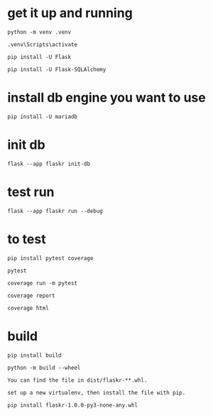 # get it up and running

``python -m venv .venv``

``.venv\Scripts\activate``

``pip install -U Flask``

``pip install -U Flask-SQLAlchemy``

# install db engine you want to use

``pip install -U mariadb``

# init db
``flask --app flaskr init-db ``

# test run
``flask --app flaskr run --debug``

# to test
``pip install pytest coverage``

``pytest``

``coverage run -m pytest``

``coverage report``

``coverage html``

# build
``pip install build``

``python -m build --wheel``

```
You can find the file in dist/flaskr-**.whl.

set up a new virtualenv, then install the file with pip.
```

``pip install flaskr-1.0.0-py3-none-any.whl``
